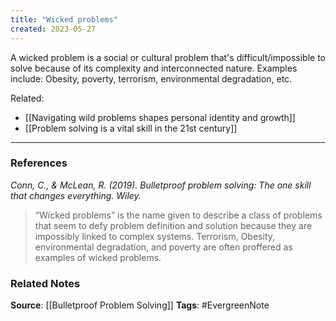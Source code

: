 ```yaml
---
title: "Wicked problems"
created: 2023-05-27
---
```


A wicked problem is a social or cultural problem that's difficult/impossible to solve because of its complexity and interconnected nature. Examples include: Obesity, poverty, terrorism, environmental degradation, etc. 

Related: 
- [[Navigating wild problems shapes personal identity and growth]]
- [[Problem solving is a vital skill in the 21st century]]

---
### References

*Conn, C., & McLean, R. (2019). Bulletproof problem solving: The one skill that changes everything. Wiley.*

> “Wicked problems” is the name given to describe a class of problems that seem to defy problem definition and solution because they are impossibly linked to complex systems. Terrorism, Obesity, environmental degradation, and poverty are often proffered as examples of wicked problems.

### Related Notes
**Source**: [[Bulletproof Problem Solving]]
**Tags**: #EvergreenNote
